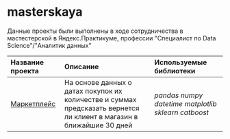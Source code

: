 # masterskaya
Данные проекты были выполнены в ходе сотрудничества в мастестерской в Яндекс.Практикуме, профессии "Специалист по Data Science"/"Аналитик данных" 

| Название проекта | Описание | Используемые библиотеки | 
| :---------------------- | :---------------------- | :---------------------- |
| [Маркетплейс](https://github.com/AlexeyBrs/masterskaya/blob/main/marketplace) | На основе данных о датах покупок их количестве и суммах предсказать вернется ли клиент в магазин в ближайшие 30 дней  | *pandas* *numpy* *datetime* *matplotlib* *sklearn* *catboost* |
